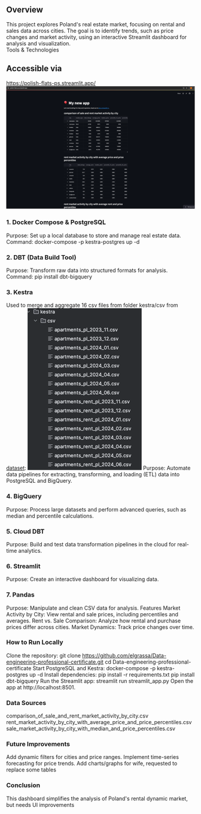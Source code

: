 ## Overview
This project explores Poland's real estate market, focusing on rental and sales data across cities. The goal is to identify trends, such as price changes and market activity, using an interactive Streamlit dashboard for analysis and visualization.  
Tools & Technologies

## Accessible via
https://polish-flats-ps.streamlit.app/
![img.png](img.png)

### 1. Docker Compose & PostgreSQL
   Purpose: Set up a local database to store and manage real estate data.
   Command:
   docker-compose -p kestra-postgres up -d
### 2. DBT (Data Build Tool)
   Purpose: Transform raw data into structured formats for analysis.
   Command:
   pip install dbt-bigquery
### 3. Kestra
   Used to merge and aggregate 16 csv files from folder kestra/csv from [dataset](https://www.kaggle.com/datasets/krzysztofjamroz/apartment-prices-in-poland):
![img_1.png](img_1.png)
   Purpose: Automate data pipelines for extracting, transforming, and loading (ETL) data into PostgreSQL and BigQuery.
### 4. BigQuery
   Purpose: Process large datasets and perform advanced queries, such as median and percentile calculations.
### 5. Cloud DBT
   Purpose: Build and test data transformation pipelines in the cloud for real-time analytics.
### 6. Streamlit
   Purpose: Create an interactive dashboard for visualizing data.
### 7. Pandas
   Purpose: Manipulate and clean CSV data for analysis.
   Features
   Market Activity by City: View rental and sale prices, including percentiles and averages.
   Rent vs. Sale Comparison: Analyze how rental and purchase prices differ across cities.
   Market Dynamics: Track price changes over time.

###   How to Run Locally
   Clone the repository:
   git clone https://github.com/elgrassa/Data-engineering-professional-certificate.git
   cd Data-engineering-professional-certificate
   Start PostgreSQL and Kestra:
   docker-compose -p kestra-postgres up -d
   Install dependencies:
   pip install -r requirements.txt
   pip install dbt-bigquery
   Run the Streamlit app:
   streamlit run streamlit_app.py
   Open the app at http://localhost:8501.

### Data Sources
   comparison_of_sale_and_rent_market_activity_by_city.csv
   rent_market_activity_by_city_with_average_price_and_price_percentiles.csv
   sale_market_activity_by_city_with_median_and_price_percentiles.csv
###    Future Improvements
   Add dynamic filters for cities and price ranges.
   Implement time-series forecasting for price trends.
   Add charts/graphs for wife, requested to replace some tables 
###    Conclusion
This dashboard simplifies the analysis of Poland's rental dynamic market, but needs UI improvements